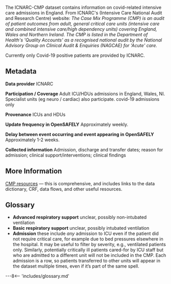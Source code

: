 The ICNARC-CMP  dataset contains information on covid-related intensive care admissions in England. 
From ICNARC's (Intensive Care National Audit and Research Centre) website: _The Case Mix Programme (CMP) is an audit of patient outcomes from adult, general critical care units (intensive care and combined intensive care/high dependency units) covering England, Wales and Northern Ireland._
_The CMP is listed in the Department of Health's 'Quality Accounts' as a recognised national audit by the National Advisory Group on Clinical Audit & Enquiries (NAGCAE) for 'Acute' care._

Currently only Covid-19 positive patients are provided by ICNARC. 

## Metadata

**Data provider** ICNARC

**Participation / Coverage** Adult ICU/HDUs admissions in England, Wales, NI. 
Specialist units (eg neuro / cardiac) also participate. covid-19 admissions only

**Provenance** ICUs and HDUs

**Update frequency in OpenSAFELY** Approximately weekly.

**Delay between event occurring and event appearing in OpenSAFELY** Approximately 1-2 weeks.

**Collected information** Admission, discharge and transfer dates; reason for admission; clinical support/interventions; clinical findings

## More Information

[CMP resources]( https://www.icnarc.org/Our-Audit/Audits/Cmp/Resources) &mdash; this is comprehensive, and includes links to the data dictionary, CRF, data flows, and other useful resources.

## Glossary

* **Advanced respiratory support** unclear, possibly non-intubated ventilation
* **Basic respiratory support** unclear, possibly intubated ventilation
* **Admission** these include _any_ admission to ICU even if the patient did not require critical care, for example due to bed pressures elsewhere in the hospital. 
It may be useful to filter by severity, e.g., ventilated patients only. 
Similarly, potentially critically ill patients cared-for by ICU staff but who are admitted to a different unit will not be included in the CMP. 
Each admission is a row, so patients transferred to other units will appear in the dataset multiple times, even if it’s part of the same spell. 


---8<-- 'includes/glossary.md'
